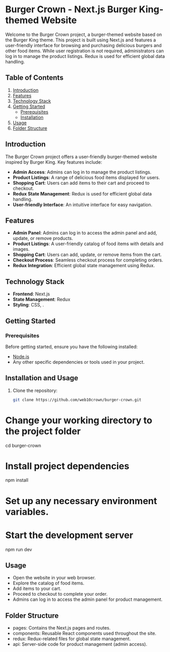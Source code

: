 # Burger Crown - Next.js Burger King-themed Website

Welcome to the Burger Crown project, a burger-themed website based on the Burger King theme. This project is built using Next.js and features a user-friendly interface for browsing and purchasing delicious burgers and other food items. While user registration is not required, administrators can log in to manage the product listings. Redux is used for efficient global data handling.

## Table of Contents

1. [Introduction](#introduction)
2. [Features](#features)
3. [Technology Stack](#technology-stack)
4. [Getting Started](#getting-started)
   - [Prerequisites](#prerequisites)
   - [Installation](#installation)
5. [Usage](#usage)
6. [Folder Structure](#folder-structure)


## Introduction

The Burger Crown project offers a user-friendly burger-themed website inspired by Burger King. Key features include:

- **Admin Access**: Admins can log in to manage the product listings.
- **Product Listings**: A range of delicious food items displayed for users.
- **Shopping Cart**: Users can add items to their cart and proceed to checkout.
- **Redux State Management**: Redux is used for efficient global data handling.
- **User-friendly Interface**: An intuitive interface for easy navigation.

## Features

- **Admin Panel**: Admins can log in to access the admin panel and add, update, or remove products.
- **Product Listings**: A user-friendly catalog of food items with details and images.
- **Shopping Cart**: Users can add, update, or remove items from the cart.
- **Checkout Process**: Seamless checkout process for completing orders.
- **Redux Integration**: Efficient global state management using Redux.

## Technology Stack

- **Frontend**: Next.js
- **State Management**: Redux
- **Styling**:  CSS, .

## Getting Started

### Prerequisites

Before getting started, ensure you have the following installed:

- [Node.js](https://nodejs.org/)
- Any other specific dependencies or tools used in your project.

## **Installation and Usage**

1. Clone the repository:

   ```bash
   git clone https://github.com/web10crown/burger-crown.git

# Change your working directory to the project folder
cd burger-crown

# Install project dependencies
npm install

# Set up any necessary environment variables.

# Start the development server
npm run dev

## Usage

- Open the website in your web browser.
- Explore the catalog of food items.
- Add items to your cart.
- Proceed to checkout to complete your order.
- Admins can log in to access the admin panel for product management.
## Folder Structure
- pages: Contains the Next.js pages and routes.
- components: Reusable React components used throughout the site.
- redux: Redux-related files for global state management.
- api: Server-side code for product management (admin access).
   
